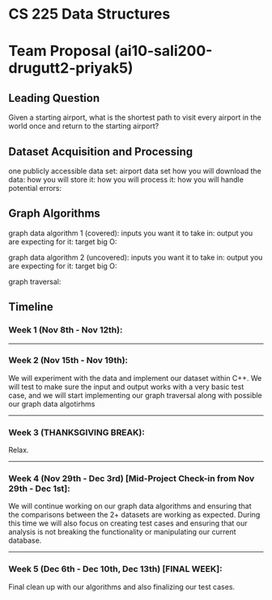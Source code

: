 # CS 225 Data Structures

# Team Proposal (ai10-sali200-drugutt2-priyak5)

## Leading Question

Given a starting airport, what is the shortest path to visit every airport in the world once and return to the starting airport?

## Dataset Acquisition and Processing

one publicly accessible data set: airport data set
how you will download the data:
how you will store it:
how you will process it:
how you will handle potential errors:

## Graph Algorithms

graph data algorithm 1 (covered):
inputs you want it to take in:
output you are expecting for it:
target big O:

graph data algorithm 2 (uncovered):
inputs you want it to take in:
output you are expecting for it:
target big O:

graph traversal:

## Timeline

### Week 1 (Nov 8th - Nov 12th):

***
### Week 2 (Nov 15th - Nov 19th):
We will experiment with the data and implement our dataset within C++. We will test to make sure the input and output works with a very basic test case, and we will start implementing our graph traversal along with possible our graph data algotirhms
*** 
### Week 3 (THANKSGIVING BREAK):
Relax.
*** 
### Week 4 (Nov 29th - Dec 3rd) [Mid-Project Check-in from Nov 29th - Dec 1st]:
We will continue working on our graph data algorithms and ensuring that the comparisons between the 2+ datasets are working as expected. During this time we will also focus on creating test cases and ensuring that our analysis is not breaking the functionality or manipulating our current database.
*** 
### Week 5 (Dec 6th - Dec 10th, Dec 13th) [FINAL WEEK]:
Final clean up with our algorithms and also finalizing our test cases.

